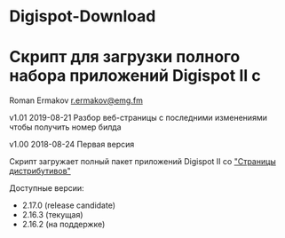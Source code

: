# Digispot-Download
Скрипт для загрузки полного набора приложений Digispot II с 
================================================================
Roman Ermakov <r.ermakov@emg.fm>

v1.01 2019-08-21 Разбор веб-страницы с последними изменениями чтобы получить номер билда

v1.00 2018-08-24 Первая версия


Скрипт загружает полный пакет приложений Digispot II со ["Страницы дистрибутивов"][1]

Доступные версии:

* 2.17.0 (release candidate)
* 2.16.3 (текущая)
* 2.16.2 (на поддержке)


[1]: https://redmine.digispot.ru/projects/digispot/wiki/%D0%92%D0%B5%D1%80%D1%81%D0%B8%D0%B8_%D0%9F%D0%9E_Digispot